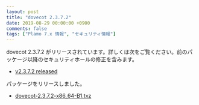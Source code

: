 ```yaml
---
layout: post
title: "dovecot 2.3.7.2"
date: 2019-08-29 00:00:00 +0900
comments: false
tags: ["Plamo 7.x 情報", "セキュリティ情報"]
---
```


dovecot 2.3.7.2 がリリースされています。詳しくは次をご覧ください。前のパッケージ以降のセキュリティホールの修正を含みます。

* [v2.3.7.2 released](https://dovecot.org/list/dovecot-news/2019-August/000415.html)

パッケージをリリースしました。

* [dovecot-2.3.7.2-x86_64-B1.txz](http://repository.plamolinux.org/pub/linux/Plamo/Plamo-7.x/x86_64/plamo/08_daemons/dovecot-2.3.7.2-x86_64-B1.txz)
